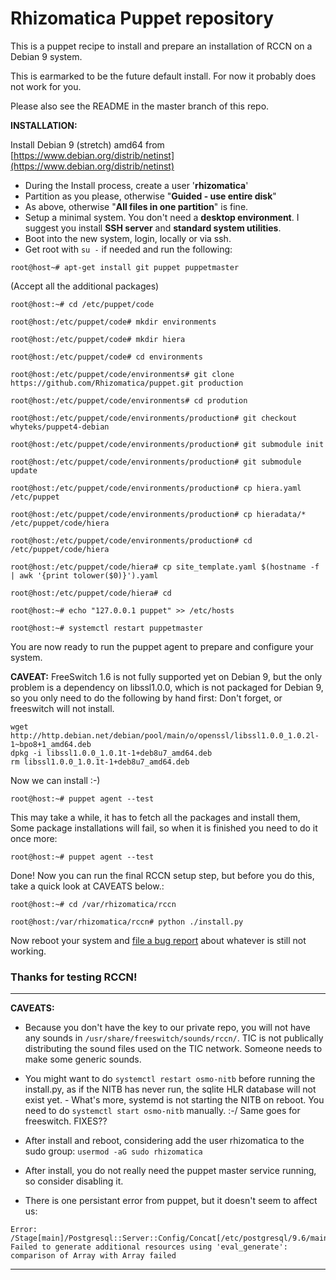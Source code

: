 # Rhizomatica Puppet repository

This is a puppet recipe to install and prepare an installation of RCCN on a Debian 9 system.

This is earmarked to be the future default install. For now it probably does not work for you.

Please also see the README in the master branch of this repo.

**INSTALLATION:** 

Install Debian 9 (stretch) amd64 from 
[https://www.debian.org/distrib/netinst](https://www.debian.org/distrib/netinst)

- During the Install process, create a user '**rhizomatica**'
- Partition as you please, otherwise "**Guided - use entire disk**"
- As above, otherwise "**All files in one partition**" is fine.
- Setup a minimal system. You don't need a **desktop environment**.
 I suggest you install **SSH server** and **standard system utilities**.
- Boot into the new system, login, locally or via ssh.
- Get root with `su -` if needed and run the following:


`root@host~# apt-get install git puppet puppetmaster` 

(Accept all the additional packages)

`root@host:~# cd /etc/puppet/code`

`root@host:/etc/puppet/code# mkdir environments`

`root@host:/etc/puppet/code# mkdir hiera`

`root@host:/etc/puppet/code# cd environments`

`root@host:/etc/puppet/code/environments# git clone https://github.com/Rhizomatica/puppet.git production`

`root@host:/etc/puppet/code/environments# cd prodution`

`root@host:/etc/puppet/code/environments/production# git checkout whyteks/puppet4-debian`

`root@host:/etc/puppet/code/environments/production# git submodule init`

`root@host:/etc/puppet/code/environments/production# git submodule update`

`root@host:/etc/puppet/code/environments/production# cp hiera.yaml /etc/puppet`

`root@host:/etc/puppet/code/environments/production# cp hieradata/* /etc/puppet/code/hiera`

`root@host:/etc/puppet/code/environments/production# cd /etc/puppet/code/hiera`

`root@host:/etc/puppet/code/hiera# cp site_template.yaml $(hostname -f | awk '{print tolower($0)}').yaml`

`root@host:/etc/puppet/code/hiera# cd`

`root@host:~# echo "127.0.0.1 puppet" >> /etc/hosts`

`root@host:~# systemctl restart puppetmaster`

You are now ready to run the puppet agent to prepare and configure your system.


**CAVEAT:** FreeSwitch 1.6 is not fully supported yet on Debian 9, but the only problem is a dependency on libssl1.0.0, which is not packaged for Debian 9, so you only need to do the following by hand first: Don't forget, or freeswitch will not install.

```
wget http://http.debian.net/debian/pool/main/o/openssl/libssl1.0.0_1.0.2l-1~bpo8+1_amd64.deb
dpkg -i libssl1.0.0_1.0.1t-1+deb8u7_amd64.deb
rm libssl1.0.0_1.0.1t-1+deb8u7_amd64.deb 
```

Now we can install :-)

`root@host:~# puppet agent --test`

This may take a while, it has to fetch all the packages and install them,
Some package installations will fail, so when it is finished you need to do it once more:

`root@host:~# puppet agent --test`

Done! Now you can run the final RCCN setup step, but before you do this,
take a quick look at CAVEATS below.:

`root@host:~# cd /var/rhizomatica/rccn`

`root@host:/var/rhizomatica/rccn# python ./install.py`

Now reboot your system and [file a bug report](https://github.com/Rhizomatica/puppet/issues/new) about whatever is still not working.

### Thanks for testing RCCN! ###


----------



**CAVEATS:**

- Because you don't have the key to our private repo, you will not have any sounds in `/usr/share/freeswitch/sounds/rccn/`.
TIC is not publically distributing the sound files used on the TIC network. Someone needs to make some generic sounds.

- You might want to do `systemctl restart osmo-nitb` before running the
install.py, as if the NITB has never run, the sqlite HLR database will not
exist yet. - What's more, systemd is not starting the NITB on reboot. You
need to do `systemctl start osmo-nitb` manually. :-/
Same goes for freeswitch. FIXES??

- After install and reboot, considering add the user rhizomatica to the sudo group: `usermod -aG sudo rhizomatica`

- After install, you do not really need the puppet master service running, so
consider disabling it. 

- There is one persistant error from puppet, but it doesn't seem to affect us:
```
Error: /Stage[main]/Postgresql::Server::Config/Concat[/etc/postgresql/9.6/main/pg_hba.conf]/Concat_file[/etc/postgresql/9.6/main/pg_hba.conf]: Failed to generate additional resources using 'eval_generate': comparison of Array with Array failed
```


----------



